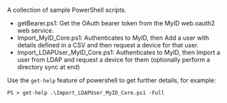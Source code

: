 A collection of sample PowerShell scripts.

- getBearer.ps1: Get the OAuth bearer token from the MyID web.oauth2 web service.
- Import_MyID_Core.ps1: Authenticates to MyID, then Add a user with details defined in a CSV and then request a device for that user.
- Import_LDAPUser_MyID_Core.ps1: Authenticates to MyID, then Import a user from LDAP and request a device for them (optionally perform a directory sync at end)

Use the `get-help` feature of powershell to get further details, for example:

```
PS > get-help .\Import_LDAPUser_MyID_Core.ps1 -Full
```
